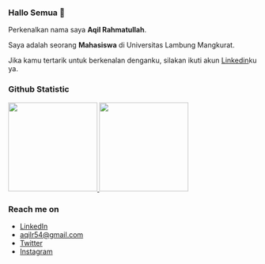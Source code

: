 ### Hallo Semua 👋

Perkenalkan nama saya **Aqil Rahmatullah**.

Saya adalah seorang **Mahasiswa** di Universitas Lambung Mangkurat.

Jika kamu tertarik untuk berkenalan denganku, silakan ikuti akun [Linkedin](https://www.linkedin.com/in/aqil-rahmatullah/)ku ya.

### Github Statistic
<p align="left">
<a href="https://github.com/Cammiex">
  <img height="180em" src="https://github-readme-stats-eight-theta.vercel.app/api?username=Cammiex&show_icons=true&theme=algolia&include_all_commits=true&count_private=true"/>
  <img height="180em" src="https://github-readme-stats-eight-theta.vercel.app/api/top-langs/?username=Cammiex&layout=compact&langs_count=8&theme=algolia"/>
</a>
</p>

### Reach me on
- <a href="https://linkedin.com/in/aqil-rahmatullah/">LinkedIn</a>
- aqilr54@gmail.com
- <a href="https://twitter/kursigemink">Twitter</a>
- <a href="https://instagram/aqilraa_">Instagram</a>



<!--
**Cammiex/Cammiex** is a ✨ _special_ ✨ repository because its `README.md` (this file) appears on your GitHub profile.

Here are some ideas to get you started:

- 🔭 I’m currently working on ...
- 🌱 I’m currently learning ...
- 👯 I’m looking to collaborate on ...
- 🤔 I’m looking for help with ...
- 💬 Ask me about ...
- 📫 How to reach me: ...
- 😄 Pronouns: ...
- ⚡ Fun fact: ...
-->
